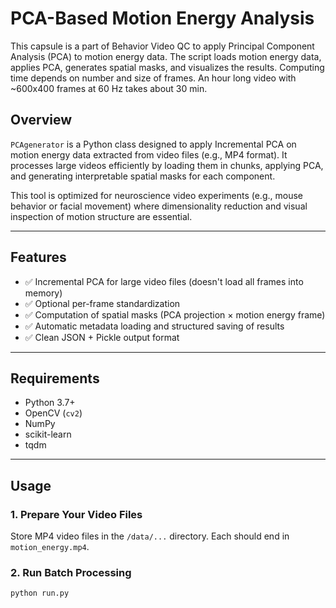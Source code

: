 # PCA-Based Motion Energy Analysis  

This capsule is a part of Behavior Video QC to apply Principal Component Analysis (PCA) to motion energy data. The script loads motion energy data, applies PCA, generates spatial masks, and visualizes the results. Computing time depends on number and size of frames. An hour long video with ~600x400 frames at 60 Hz takes about 30 min.

## Overview

`PCAgenerator` is a Python class designed to apply Incremental PCA on motion energy data extracted from video files (e.g., MP4 format). It processes large videos efficiently by loading them in chunks, applying PCA, and generating interpretable spatial masks for each component.

This tool is optimized for neuroscience video experiments (e.g., mouse behavior or facial movement) where dimensionality reduction and visual inspection of motion structure are essential.

---

## Features

- ✅ Incremental PCA for large video files (doesn't load all frames into memory)
- ✅ Optional per-frame standardization
- ✅ Computation of spatial masks (PCA projection × motion energy frame)
- ✅ Automatic metadata loading and structured saving of results
- ✅ Clean JSON + Pickle output format

---

## Requirements

- Python 3.7+
- OpenCV (`cv2`)
- NumPy
- scikit-learn
- tqdm

---

## Usage

### 1. Prepare Your Video Files

Store MP4 video files in the `/data/...` directory. Each should end in `motion_energy.mp4`.

### 2. Run Batch Processing

```bash
python run.py
